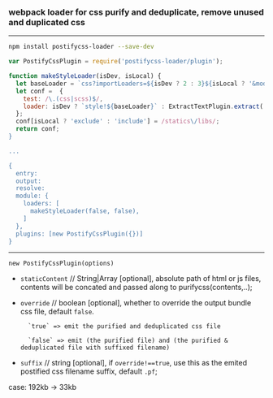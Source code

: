 ### webpack loader for css purify and deduplicate, remove unused and duplicated css

---

```bash
npm install postifycss-loader --save-dev
```

```js
var PostifyCssPlugin = require('postifycss-loader/plugin');

function makeStyleLoader(isDev, isLocal) {
  let baseLoader = `css?importLoaders=${isDev ? 2 : 3}${isLocal ? '&modules&localIdentName=[name]_[local]_[hash:base64:5]' : ''}!autoprefixer${isDev ? '' : '!postifycss}!sass`;
  let conf =  {
    test: /\.(css|scss)$/,
    loader: isDev ? `style!${baseLoader}` : ExtractTextPlugin.extract('style', baseLoader, extractTextConf)
  };
  conf[isLocal ? 'exclude' : 'include'] = /statics\/libs/;
  return conf;
}

...

{
  entry:
  output:
  resolve:
  module: {
    loaders: [
      makeStyleLoader(false, false),
    ]
  },
  plugins: [new PostifyCssPlugin({})]
}

```

---
`new PostifyCssPlugin(options)`
  - `staticContent` // String|Array [optional], absolute path of html or js files, contents will be concated and passed along to purifycss(contents,..);
  - `override` // boolean [optional], whether to override the output bundle css file, default `false`.

          `true` => emit the purified and deduplicated css file

          `false` => emit (the purified file) and (the purified & deduplicated file with suffixed filename)
  - `suffix` // string [optional], if `override!==true`, use this as the emited postified css filename suffix, default `.pf`;

case: 192kb -> 33kb
